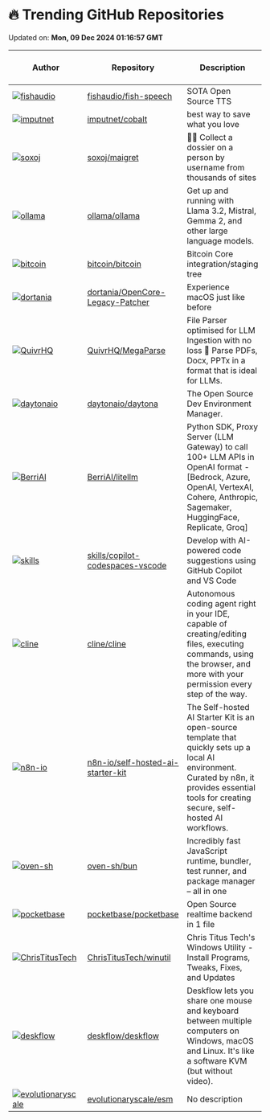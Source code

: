 # 🔥 Trending GitHub Repositories

Updated on: **Mon, 09 Dec 2024 01:16:57 GMT**

| Author | Repository | Description | Language | ⭐ Total Stars | 🌟 Stars Today |
|--------|------------|-------------|----------|----------------|----------------|
| [![fishaudio](https://avatars.githubusercontent.com/u/25119060?s=40&v=4)](https://github.com/fishaudio) | [fishaudio/fish-speech](https://github.com/fishaudio/fish-speech) | SOTA Open Source TTS | Python | 16099 | 253 |
| [![imputnet](https://avatars.githubusercontent.com/u/71202418?s=40&v=4)](https://github.com/imputnet) | [imputnet/cobalt](https://github.com/imputnet/cobalt) | best way to save what you love | Svelte | 18728 | 250 |
| [![soxoj](https://avatars.githubusercontent.com/u/31013580?s=40&v=4)](https://github.com/soxoj) | [soxoj/maigret](https://github.com/soxoj/maigret) | 🕵️‍♂️ Collect a dossier on a person by username from thousands of sites | Python | 11128 | 342 |
| [![ollama](https://avatars.githubusercontent.com/u/2372640?s=40&v=4)](https://github.com/ollama) | [ollama/ollama](https://github.com/ollama/ollama) | Get up and running with Llama 3.2, Mistral, Gemma 2, and other large language models. | Go | 101458 | 153 |
| [![bitcoin](https://avatars.githubusercontent.com/u/126646?s=40&v=4)](https://github.com/bitcoin) | [bitcoin/bitcoin](https://github.com/bitcoin/bitcoin) | Bitcoin Core integration/staging tree | C++ | 80242 | 35 |
| [![dortania](https://avatars.githubusercontent.com/u/48863253?s=40&v=4)](https://github.com/dortania) | [dortania/OpenCore-Legacy-Patcher](https://github.com/dortania/OpenCore-Legacy-Patcher) | Experience macOS just like before | Python | 13305 | 8 |
| [![QuivrHQ](https://avatars.githubusercontent.com/u/19614572?s=40&v=4)](https://github.com/QuivrHQ) | [QuivrHQ/MegaParse](https://github.com/QuivrHQ/MegaParse) | File Parser optimised for LLM Ingestion with no loss 🧠 Parse PDFs, Docx, PPTx in a format that is ideal for LLMs. | Python | 3652 | 379 |
| [![daytonaio](https://avatars.githubusercontent.com/u/25279767?s=40&v=4)](https://github.com/daytonaio) | [daytonaio/daytona](https://github.com/daytonaio/daytona) | The Open Source Dev Environment Manager. | Go | 12843 | 50 |
| [![BerriAI](https://avatars.githubusercontent.com/u/29436595?s=40&v=4)](https://github.com/BerriAI) | [BerriAI/litellm](https://github.com/BerriAI/litellm) | Python SDK, Proxy Server (LLM Gateway) to call 100+ LLM APIs in OpenAI format - [Bedrock, Azure, OpenAI, VertexAI, Cohere, Anthropic, Sagemaker, HuggingFace, Replicate, Groq] | Python | 14859 | 32 |
| [![skills](https://avatars.githubusercontent.com/u/1221423?s=40&v=4)](https://github.com/skills) | [skills/copilot-codespaces-vscode](https://github.com/skills/copilot-codespaces-vscode) | Develop with AI-powered code suggestions using GitHub Copilot and VS Code | N/A | 774 | 74 |
| [![cline](https://avatars.githubusercontent.com/u/7799382?s=40&v=4)](https://github.com/cline) | [cline/cline](https://github.com/cline/cline) | Autonomous coding agent right in your IDE, capable of creating/editing files, executing commands, using the browser, and more with your permission every step of the way. | TypeScript | 13738 | 53 |
| [![n8n-io](https://avatars.githubusercontent.com/u/196144?s=40&v=4)](https://github.com/n8n-io) | [n8n-io/self-hosted-ai-starter-kit](https://github.com/n8n-io/self-hosted-ai-starter-kit) | The Self-hosted AI Starter Kit is an open-source template that quickly sets up a local AI environment. Curated by n8n, it provides essential tools for creating secure, self-hosted AI workflows. | N/A | 4058 | 35 |
| [![oven-sh](https://avatars.githubusercontent.com/u/709451?s=40&v=4)](https://github.com/oven-sh) | [oven-sh/bun](https://github.com/oven-sh/bun) | Incredibly fast JavaScript runtime, bundler, test runner, and package manager – all in one | Zig | 74647 | 10 |
| [![pocketbase](https://avatars.githubusercontent.com/u/8248071?s=40&v=4)](https://github.com/pocketbase) | [pocketbase/pocketbase](https://github.com/pocketbase/pocketbase) | Open Source realtime backend in 1 file | Go | 41628 | 194 |
| [![ChrisTitusTech](https://avatars.githubusercontent.com/u/7896101?s=40&v=4)](https://github.com/ChrisTitusTech) | [ChrisTitusTech/winutil](https://github.com/ChrisTitusTech/winutil) | Chris Titus Tech's Windows Utility - Install Programs, Tweaks, Fixes, and Updates | PowerShell | 25248 | 45 |
| [![deskflow](https://avatars.githubusercontent.com/u/313427?s=40&v=4)](https://github.com/deskflow) | [deskflow/deskflow](https://github.com/deskflow/deskflow) | Deskflow lets you share one mouse and keyboard between multiple computers on Windows, macOS and Linux. It's like a software KVM (but without video). | C++ | 13992 | 57 |
| [![evolutionaryscale](https://avatars.githubusercontent.com/u/32421689?s=40&v=4)](https://github.com/evolutionaryscale) | [evolutionaryscale/esm](https://github.com/evolutionaryscale/esm) | No description | Python | 1451 | 38 |
